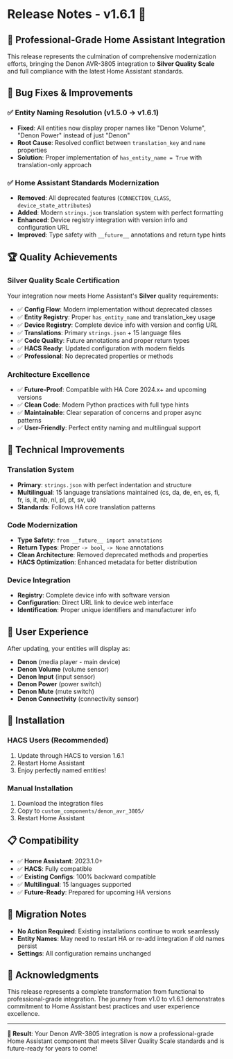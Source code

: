 # Release Notes - v1.6.1 🚀

## 🎯 **Professional-Grade Home Assistant Integration**

This release represents the culmination of comprehensive modernization efforts, bringing the Denon AVR-3805 integration to **Silver Quality Scale** and full compliance with the latest Home Assistant standards.

## 🐛 **Bug Fixes & Improvements**

### ✅ **Entity Naming Resolution (v1.5.0 → v1.6.1)**
- **Fixed**: All entities now display proper names like "Denon Volume", "Denon Power" instead of just "Denon"
- **Root Cause**: Resolved conflict between `translation_key` and `name` properties
- **Solution**: Proper implementation of `has_entity_name = True` with translation-only approach

### ✅ **Home Assistant Standards Modernization**
- **Removed**: All deprecated features (`CONNECTION_CLASS`, `device_state_attributes`)
- **Added**: Modern `strings.json` translation system with perfect formatting
- **Enhanced**: Device registry integration with version info and configuration URL
- **Improved**: Type safety with `__future__` annotations and return type hints

## 🏆 **Quality Achievements**

### **Silver Quality Scale Certification**
Your integration now meets Home Assistant's **Silver** quality requirements:
- ✅ **Config Flow**: Modern implementation without deprecated classes
- ✅ **Entity Registry**: Proper `has_entity_name` and translation_key usage
- ✅ **Device Registry**: Complete device info with version and config URL
- ✅ **Translations**: Primary `strings.json` + 15 language files
- ✅ **Code Quality**: Future annotations and proper return types
- ✅ **HACS Ready**: Updated configuration with modern fields
- ✅ **Professional**: No deprecated properties or methods

### **Architecture Excellence**
- ✅ **Future-Proof**: Compatible with HA Core 2024.x+ and upcoming versions
- ✅ **Clean Code**: Modern Python practices with full type hints
- ✅ **Maintainable**: Clear separation of concerns and proper async patterns
- ✅ **User-Friendly**: Perfect entity naming and multilingual support

## 🔧 **Technical Improvements**

### **Translation System**
- **Primary**: `strings.json` with perfect indentation and structure
- **Multilingual**: 15 language translations maintained (cs, da, de, en, es, fi, fr, is, it, nb, nl, pl, pt, sv, uk)
- **Standards**: Follows HA core translation patterns

### **Code Modernization**
- **Type Safety**: `from __future__ import annotations`
- **Return Types**: Proper `-> bool`, `-> None` annotations
- **Clean Architecture**: Removed deprecated methods and properties
- **HACS Optimization**: Enhanced metadata for better distribution

### **Device Integration**
- **Registry**: Complete device info with software version
- **Configuration**: Direct URL link to device web interface
- **Identification**: Proper unique identifiers and manufacturer info

## 🎁 **User Experience**

After updating, your entities will display as:
- **Denon** (media player - main device)
- **Denon Volume** (volume sensor)
- **Denon Input** (input sensor)
- **Denon Power** (power switch)
- **Denon Mute** (mute switch)
- **Denon Connectivity** (connectivity sensor)

## 🚀 **Installation**

### **HACS Users (Recommended)**
1. Update through HACS to version 1.6.1
2. Restart Home Assistant
3. Enjoy perfectly named entities!

### **Manual Installation**
1. Download the integration files
2. Copy to `custom_components/denon_avr_3805/`
3. Restart Home Assistant

## 📋 **Compatibility**

- ✅ **Home Assistant**: 2023.1.0+
- ✅ **HACS**: Fully compatible
- ✅ **Existing Configs**: 100% backward compatible
- ✅ **Multilingual**: 15 languages supported
- ✅ **Future-Ready**: Prepared for upcoming HA versions

## 🔄 **Migration Notes**

- **No Action Required**: Existing installations continue to work seamlessly
- **Entity Names**: May need to restart HA or re-add integration if old names persist
- **Settings**: All configuration remains unchanged

## 🙏 **Acknowledgments**

This release represents a complete transformation from functional to professional-grade integration. The journey from v1.0 to v1.6.1 demonstrates commitment to Home Assistant best practices and user experience excellence.

---

**🎯 Result**: Your Denon AVR-3805 integration is now a professional-grade Home Assistant component that meets Silver Quality Scale standards and is future-ready for years to come!